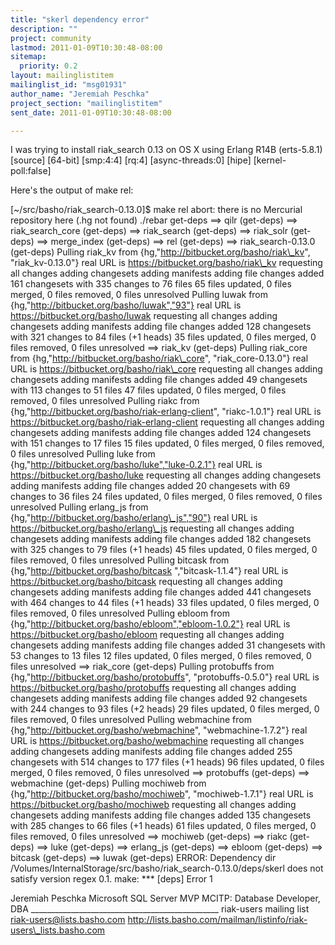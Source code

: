 ```yaml
---
title: "skerl dependency error"
description: ""
project: community
lastmod: 2011-01-09T10:30:48-08:00
sitemap:
  priority: 0.2
layout: mailinglistitem
mailinglist_id: "msg01931"
author_name: "Jeremiah Peschka"
project_section: "mailinglistitem"
sent_date: 2011-01-09T10:30:48-08:00

---
```



I was trying to install riak\_search 0.13 on OS X using Erlang R14B
(erts-5.8.1) [source] [64-bit] [smp:4:4] [rq:4] [async-threads:0] [hipe]
[kernel-poll:false]

Here's the output of make rel:

[~/src/basho/riak\_search-0.13.0]$ make rel
abort: there is no Mercurial repository here (.hg not found)
./rebar get-deps
==> qilr (get-deps)
==> riak\_search\_core (get-deps)
==> riak\_search (get-deps)
==> riak\_solr (get-deps)
==> merge\_index (get-deps)
==> rel (get-deps)
==> riak\_search-0.13.0 (get-deps)
Pulling riak\_kv from {hg,"http://bitbucket.org/basho/riak\_kv",
 "riak\_kv-0.13.0"}
real URL is https://bitbucket.org/basho/riak\_kv
requesting all changes
adding changesets
adding manifests
adding file changes
added 161 changesets with 335 changes to 76 files
65 files updated, 0 files merged, 0 files removed, 0 files unresolved
Pulling luwak from {hg,"http://bitbucket.org/basho/luwak","93"}
real URL is https://bitbucket.org/basho/luwak
requesting all changes
adding changesets
adding manifests
adding file changes
added 128 changesets with 321 changes to 84 files (+1 heads)
35 files updated, 0 files merged, 0 files removed, 0 files unresolved
==> riak\_kv (get-deps)
Pulling riak\_core from {hg,"http://bitbucket.org/basho/riak\_core",
 "riak\_core-0.13.0"}
real URL is https://bitbucket.org/basho/riak\_core
requesting all changes
adding changesets
adding manifests
adding file changes
added 49 changesets with 113 changes to 51 files
47 files updated, 0 files merged, 0 files removed, 0 files unresolved
Pulling riakc from {hg,"http://bitbucket.org/basho/riak-erlang-client",
 "riakc-1.0.1"}
real URL is https://bitbucket.org/basho/riak-erlang-client
requesting all changes
adding changesets
adding manifests
adding file changes
added 124 changesets with 151 changes to 17 files
15 files updated, 0 files merged, 0 files removed, 0 files unresolved
Pulling luke from {hg,"http://bitbucket.org/basho/luke","luke-0.2.1"}
real URL is https://bitbucket.org/basho/luke
requesting all changes
adding changesets
adding manifests
adding file changes
added 20 changesets with 69 changes to 36 files
24 files updated, 0 files merged, 0 files removed, 0 files unresolved
Pulling erlang\_js from {hg,"http://bitbucket.org/basho/erlang\_js","90"}
real URL is https://bitbucket.org/basho/erlang\_js
requesting all changes
adding changesets
adding manifests
adding file changes
added 182 changesets with 325 changes to 79 files (+1 heads)
45 files updated, 0 files merged, 0 files removed, 0 files unresolved
Pulling bitcask from {hg,"http://bitbucket.org/basho/bitcask
","bitcask-1.1.4"}
real URL is https://bitbucket.org/basho/bitcask
requesting all changes
adding changesets
adding manifests
adding file changes
added 441 changesets with 464 changes to 44 files (+1 heads)
33 files updated, 0 files merged, 0 files removed, 0 files unresolved
Pulling ebloom from {hg,"http://bitbucket.org/basho/ebloom","ebloom-1.0.2"}
real URL is https://bitbucket.org/basho/ebloom
requesting all changes
adding changesets
adding manifests
adding file changes
added 31 changesets with 53 changes to 13 files
12 files updated, 0 files merged, 0 files removed, 0 files unresolved
==> riak\_core (get-deps)
Pulling protobuffs from {hg,"http://bitbucket.org/basho/protobuffs",
 "protobuffs-0.5.0"}
real URL is https://bitbucket.org/basho/protobuffs
requesting all changes
adding changesets
adding manifests
adding file changes
added 92 changesets with 244 changes to 93 files (+2 heads)
29 files updated, 0 files merged, 0 files removed, 0 files unresolved
Pulling webmachine from {hg,"http://bitbucket.org/basho/webmachine",
 "webmachine-1.7.2"}
real URL is https://bitbucket.org/basho/webmachine
requesting all changes
adding changesets
adding manifests
adding file changes
added 255 changesets with 514 changes to 177 files (+1 heads)
96 files updated, 0 files merged, 0 files removed, 0 files unresolved
==> protobuffs (get-deps)
==> webmachine (get-deps)
Pulling mochiweb from {hg,"http://bitbucket.org/basho/mochiweb",
 "mochiweb-1.7.1"}
real URL is https://bitbucket.org/basho/mochiweb
requesting all changes
adding changesets
adding manifests
adding file changes
added 135 changesets with 285 changes to 66 files (+1 heads)
61 files updated, 0 files merged, 0 files removed, 0 files unresolved
==> mochiweb (get-deps)
==> riakc (get-deps)
==> luke (get-deps)
==> erlang\_js (get-deps)
==> ebloom (get-deps)
==> bitcask (get-deps)
==> luwak (get-deps)
ERROR: Dependency dir
/Volumes/InternalStorage/src/basho/riak\_search-0.13.0/deps/skerl does not
satisfy version regex 0.1.
make: \*\*\* [deps] Error 1


Jeremiah Peschka
Microsoft SQL Server MVP
MCITP: Database Developer, DBA
\_\_\_\_\_\_\_\_\_\_\_\_\_\_\_\_\_\_\_\_\_\_\_\_\_\_\_\_\_\_\_\_\_\_\_\_\_\_\_\_\_\_\_\_\_\_\_
riak-users mailing list
riak-users@lists.basho.com
http://lists.basho.com/mailman/listinfo/riak-users\_lists.basho.com

